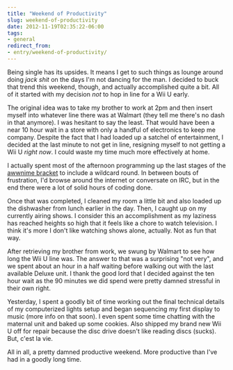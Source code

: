 ```yaml
---
title: "Weekend of Productivity"
slug: weekend-of-productivity
date: 2012-11-19T02:35:22-06:00
tags:
- general
redirect_from:
- entry/weekend-of-productivity/
---
```

Being single has its upsides. It means I get to such things as lounge around doing _jack shit_ on the days I'm not dancing for the man. I decided to buck that trend this weekend, though, and actually accomplished quite a bit. All of it started with my decision _not_ to hop in line for a Wii U early.

The original idea was to take my brother to work at 2pm and then insert myself into whatever line there was at Walmart (they tell me there's no dash in that anymore). I was hesitant to say the least. That would have been a near 10 hour wait in a store with only a handful of electronics to keep me company. Despite the fact that I had loaded up a satchel of entertainment, I decided at the last minute to not get in line, resigning myself to not getting a Wii U _right now_. I could waste my time much more effectively at home.

I actually spent most of the afternoon programming up the last stages of the [awwnime bracket](http://bracket.awwni.me/) to include a wildcard round. In between bouts of frustration, I'd browse around the internet or conversate on IRC, but in the end there were a lot of solid hours of coding done.

Once that was completed, I cleaned my room a little bit and also loaded up the dishwasher from lunch earlier in the day. Then, I caught up on my currently airing shows. I consider this an accomplishment as my laziness has reached heights so high that it feels like a chore to watch television. I think it's more I don't like watching shows alone, actually. Not as fun that way.

After retrieving my brother from work, we swung by Walmart to see how long the Wii U line was. The answer to that was a surprising "not very", and we spent about an hour in a half waiting before walking out with the last available Deluxe unit. I thank the good lord that I decided against the ten hour wait as the 90 minutes we did spend were pretty damned stressful in their own right.

Yesterday, I spent a goodly bit of time working out the final technical details of my computerized lights setup and began sequencing my first display to music (more info on that soon). I even spent some time chatting with the maternal unit and baked up some cookies. Also shipped my brand new Wii U off for repair because the disc drive doesn't like reading discs (sucks). But, c'est la vie.

All in all, a pretty damned productive weekend. More productive than I've had in a goodly long time.
